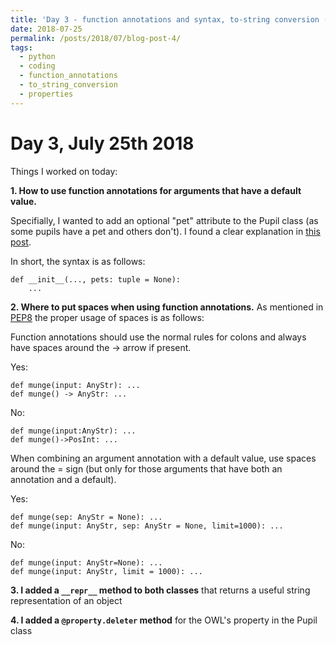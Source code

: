 ```yaml
---
title: 'Day 3 - function annotations and syntax, to-string conversion (__str__, __repr__) , @property.deleter'
date: 2018-07-25
permalink: /posts/2018/07/blog-post-4/
tags:
  - python
  - coding
  - function_annotations
  - to_string_conversion
  - properties
---
```


# Day 3, July 25th 2018

Things I worked on today:   
   
**1. How to use function annotations for arguments that have a default value.**   

Specifially, I wanted to add an optional "pet" attribute to the Pupil class (as some pupils have a pet and others don't). I found a clear explanation in [this post](https://stackoverflow.com/questions/38727520/adding-default-parameter-value-with-type-hint-in-python).

In short, the syntax is as follows:
```
def __init__(..., pets: tuple = None):
    ...
```

**2. Where to put spaces when using function annotations.** As mentioned in [PEP8](https://www.python.org/dev/peps/pep-0008/?) the proper usage of spaces is as follows:

Function annotations should use the normal rules for colons and always have spaces around the -> arrow if present. 

Yes:

```
def munge(input: AnyStr): ...
def munge() -> AnyStr: ...
```

No:

```
def munge(input:AnyStr): ...
def munge()->PosInt: ...
```

When combining an argument annotation with a default value, use spaces around the = sign (but only for those arguments that have both an annotation and a default).

Yes:

```
def munge(sep: AnyStr = None): ...
def munge(input: AnyStr, sep: AnyStr = None, limit=1000): ...
```

No:

```
def munge(input: AnyStr=None): ...
def munge(input: AnyStr, limit = 1000): ...
```

**3. I added a ```__repr__``` method to both classes** that returns a useful string representation of an object

**4. I added a ```@property.deleter``` method** for the OWL's property in the Pupil class

